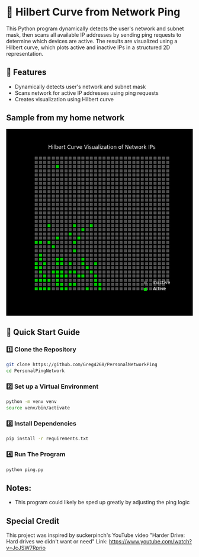 # 📶 Hilbert Curve from Network Ping

This Python program dynamically detects the user's network and subnet mask, then scans all available IP addresses by sending ping requests to determine which devices are active. The results are visualized using a Hilbert curve, which plots active and inactive IPs in a structured 2D representation. 

## 📌 Features
- Dynamically detects user's network and subnet mask
- Scans network for active IP addresses using ping requests
- Creates visualization using Hilbert curve

## Sample from my home network 
![Alt text](./HilbertCurveImg.png)

## 🚀 Quick Start Guide

### 1️⃣ **Clone the Repository**
```sh
git clone https://github.com/Greg4268/PersonalNetworkPing
cd PersonalPingNetwork
```
### 2️⃣ **Set up a Virtual Environment**
```sh
python -m venv venv
source venv/bin/activate
```
### 3️⃣ **Install Dependencies**
```sh
pip install -r requirements.txt
```
### 4️⃣ **Run The Program** 
```sh
python ping.py
```

## Notes: 
- This program could likely be sped up greatly by adjusting the ping logic

## Special Credit
This project was inspired by suckerpinch's YouTube video "Harder Drive: Hard drives we didn't want or need" Link: https://www.youtube.com/watch?v=JcJSW7Rprio



